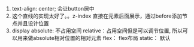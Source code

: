 1. text-align: center; 会让button居中
2. 这个直线的实现太好了。。z-index 直接在元素后面展示，通过before添加节点并且设计位置
3. display 
    absolute: 不占用空间
    relative：占用空间但是可以调节位置, 所以可以用来做absolute相对位置的相对元素
    flex： flex布局
    static： 默认